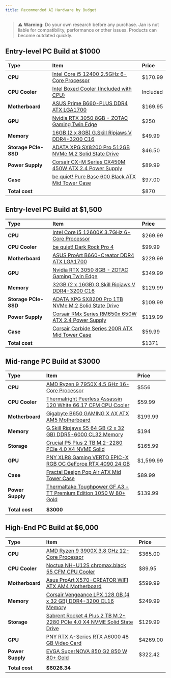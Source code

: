 ```yaml
---
title: Recommended AI Hardware by Budget
---
```


> :warning: **Warning:** Do your own research before any purchase. Jan is not liable for compatibility, performance or other issues. Products can become outdated quickly.

## Entry-level PC Build at $1000

| Type                 | Item                                                       | Price    |
| :------------------- | :--------------------------------------------------------- | :------- |
| **CPU**              | [Intel Core i5 12400 2.5GHz 6-Core Processor](#)           | $170.99  |
| **CPU Cooler**       | [Intel Boxed Cooler (Included with CPU)](#)                | Included |
| **Motherboard**      | [ASUS Prime B660-PLUS DDR4 ATX LGA1700](#)                 | $169.95  |
| **GPU**              | [Nvidia RTX 3050 8GB - ZOTAC Gaming Twin Edge](#)          | $250     |
| **Memory**           | [16GB (2 x 8GB) G.Skill Ripjaws V DDR4-3200 C16](#)        | $49.99   |
| **Storage PCIe-SSD** | [ADATA XPG SX8200 Pro 512GB NVMe M.2 Solid State Drive](#) | $46.50   |
| **Power Supply**     | [Corsair CX-M Series CX450M 450W ATX 2.4 Power Supply](#)  | $89.99   |
| **Case**             | [be quiet! Pure Base 600 Black ATX Mid Tower Case](#)      | $97.00   |
| **Total cost**       |                                                            | $870     |

## Entry-level PC Build at $1,500

| Type                 | Item                                                     | Price   |
| :------------------- | :------------------------------------------------------- | :------ |
| **CPU**              | [Intel Core i5 12600K 3.7GHz 6-Core Processor](#)        | $269.99 |
| **CPU Cooler**       | [be quiet! Dark Rock Pro 4](#)                           | $99.99  |
| **Motherboard**      | [ASUS ProArt B660-Creator DDR4 ATX LGA1700](#)           | $229.99 |
| **GPU**              | [Nvidia RTX 3050 8GB - ZOTAC Gaming Twin Edge](#)        | $349.99 |
| **Memory**           | [32GB (2 x 16GB) G.Skill Ripjaws V DDR4-3200 C16](#)     | $129.99 |
| **Storage PCIe-SSD** | [ADATA XPG SX8200 Pro 1TB NVMe M.2 Solid State Drive](#) | $109.99 |
| **Power Supply**     | [Corsair RMx Series RM650x 650W ATX 2.4 Power Supply](#) | $119.99 |
| **Case**             | [Corsair Carbide Series 200R ATX Mid Tower Case](#)      | $59.99  |
| **Total cost**       |                                                          | $1371   |

## Mid-range PC Build at $3000

| Type             | Item                                                                                                                                                                                                                     | Price     |
| :--------------- | :----------------------------------------------------------------------------------------------------------------------------------------------------------------------------------------------------------------------- | :-------- |
| **CPU**          | [AMD Ryzen 9 7950X 4.5 GHz 16-Core Processor](https://de.pcpartpicker.com/product/22XJ7P/amd-ryzen-9-7950x-45-ghz-16-core-processor-100-100000514wof)                                                                    | $556      |
| **CPU Cooler**   | [Thermalright Peerless Assassin 120 White 66.17 CFM CPU Cooler](https://de.pcpartpicker.com/product/476p99/thermalright-peerless-assassin-120-white-6617-cfm-cpu-cooler-pa120-white)                                     | $59.99    |
| **Motherboard**  | [Gigabyte B650 GAMING X AX ATX AM5 Motherboard](https://de.pcpartpicker.com/product/YZgFf7/gigabyte-b650-gaming-x-ax-atx-am5-motherboard-b650-gaming-x-ax)                                                               | $199.99   |
| **Memory**       | [G.Skill Ripjaws S5 64 GB (2 x 32 GB) DDR5-6000 CL32 Memory](https://de.pcpartpicker.com/product/BJcG3C/gskill-ripjaws-s5-64-gb-2-x-32-gb-ddr5-6000-cl32-memory-f5-6000j3238g32gx2-rs5k)                                 | $194      |
| **Storage**      | [Crucial P5 Plus 2 TB M.2-2280 PCIe 4.0 X4 NVME Solid ](https://de.pcpartpicker.com/product/VZWzK8/crucial-p5-plus-2-tb-m2-2280-pcie-40-x4-nvme-solid-state-drive-ct2000p5pssd8)                                         | $165.99   |
| **GPU**          | [PNY XLR8 Gaming VERTO EPIC-X RGB OC GeForce RTX 4090 24 GB](https://de.pcpartpicker.com/product/TvpzK8/pny-xlr8-gaming-verto-epic-x-rgb-oc-geforce-rtx-4090-24-gb-video-card-vcg409024tfxxpb1-o)                        | $1,599.99 |
| **Case**         | [Fractal Design Pop Air ATX Mid Tower Case](https://de.pcpartpicker.com/product/QnD7YJ/fractal-design-pop-air-atx-mid-tower-case-fd-c-poa1a-02)                                                                          | $89.99    |
| **Power Supply** | [Thermaltake Toughpower GF A3 - TT Premium Edition 1050 W 80+ Gold](https://de.pcpartpicker.com/product/4v3NnQ/thermaltake-toughpower-gf-a3-1050-w-80-gold-certified-fully-modular-atx-power-supply-ps-tpd-1050fnfagu-l) | $139.99   |
|                  |
| **Total cost**   | **$3000**                                                                                                                                                                                                                |

## High-End PC Build at $6,000

| Type             | Item                                                                                                                                                                                     | Price    |
| :--------------- | :--------------------------------------------------------------------------------------------------------------------------------------------------------------------------------------- | :------- |
| **CPU**          | [AMD Ryzen 9 3900X 3.8 GHz 12-Core Processor](https://pcpartpicker.com/product/tLCD4D/amd-ryzen-9-3900x-36-ghz-12-core-processor-100-100000023box)                                       | $365.00  |
| **CPU Cooler**   | [Noctua NH-U12S chromax.black 55 CFM CPU Cooler](https://pcpartpicker.com/product/dMVG3C/noctua-nh-u12s-chromaxblack-55-cfm-cpu-cooler-nh-u12s-chromaxblack)                             | $89.95   |
| **Motherboard**  | [Asus ProArt X570-CREATOR WIFI ATX AM4 Motherboard](https://pcpartpicker.com/product/8y8bt6/asus-proart-x570-creator-wifi-atx-am4-motherboard-proart-x570-creator-wifi)                  | $599.99  |
| **Memory**       | [Corsair Vengeance LPX 128 GB (4 x 32 GB) DDR4-3200 CL16 Memory](https://pcpartpicker.com/product/tRH8TW/corsair-vengeance-lpx-128-gb-4-x-32-gb-ddr4-3200-memory-cmk128gx4m4e3200c16)    | $249.99  |
| **Storage**      | [Sabrent Rocket 4 Plus 2 TB M.2-2280 PCIe 4.0 X4 NVME Solid State Drive](https://pcpartpicker.com/product/PMBhP6/sabrent-rocket-4-plus-2-tb-m2-2280-nvme-solid-state-drive-sb-rkt4p-2tb) | $129.99  |
| **GPU**          | [PNY RTX A-Series RTX A6000 48 GB Video Card](https://pcpartpicker.com/product/HWt9TW/pny-rtx-a-series-rtx-a6000-48-gb-video-card-vcnrtxa6000-pb)                                        | $4269.00 |
| **Power Supply** | [EVGA SuperNOVA 850 G2 850 W 80+ Gold ](https://pcpartpicker.com/product/LCfp99/evga-supernova-850-g2-850-w-80-gold-certified-fully-modular-atx-power-supply-220-g2-0850-xr)             | $322.42  |
|                  |
| **Total cost**   | **$6026.34**                                                                                                                                                                             |
